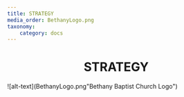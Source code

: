 ```yaml
---
title: STRATEGY
media_order: BethanyLogo.png
taxonomy:
    category: docs
---
```


# **<center>STRATEGY</center>**

![alt-text](BethanyLogo.png"Bethany Baptist Church Logo")